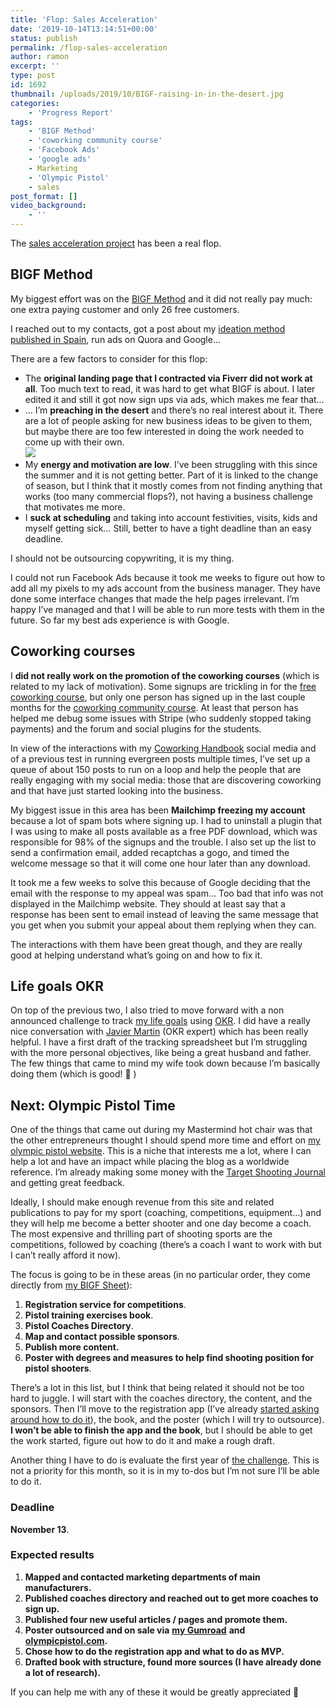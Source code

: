 ```yaml
---
title: 'Flop: Sales Acceleration'
date: '2019-10-14T13:14:51+00:00'
status: publish
permalink: /flop-sales-acceleration
author: ramon
excerpt: ''
type: post
id: 1692
thumbnail: /uploads/2019/10/BIGF-raising-in-in-the-desert.jpg
categories: 
    - 'Progress Report'
tags:
    - 'BIGF Method'
    - 'coworking community course'
    - 'Facebook Ads'
    - 'google ads'
    - Marketing
    - 'Olympic Pistol'
    - sales
post_format: []
video_background:
    - ''
---
```

The [sales acceleration project](https://ramonsuarez.com/new-project-sales-acceleration/) has been a real flop.

BIGF Method
-----------

My biggest effort was on the [BIGF Method](https://www.bigfmethod.com/) and it did not really pay much: one extra paying customer and only 26 free customers.

I reached out to my contacts, got a post about my [ideation method published in Spain](https://loogic.com/bigfl-la-ayuda-que-necesitas-para-generar-nuevas-ideas-de-negocio/), run ads on Quora and Google…

There are a few factors to consider for this flop:

- The **original landing page that I contracted via Fiverr did not work at all**. Too much text to read, it was hard to get what BIGF is about. I later edited it and still it got now sign ups via ads, which makes me fear that…
- … I’m **preaching in the desert** and there’s no real interest about it. There are a lot of people asking for new business ideas to be given to them, but maybe there are too few interested in doing the work needed to come up with their own.  
  ![](/uploads/2019/10/BIGF-raising-in-in-the-desert.jpg)
- My **energy and motivation are low**. I’ve been struggling with this since the summer and it is not getting better. Part of it is linked to the change of season, but I think that it mostly comes from not finding anything that works (too many commercial flops?), not having a business challenge that motivates me more.
- I **suck at scheduling** and taking into account festivities, visits, kids and myself getting sick… Still, better to have a tight deadline than an easy deadline.

I should not be outsourcing copywriting, it is my thing.

I could not run Facebook Ads because it took me weeks to figure out how to add all my pixels to my ads account from the business manager. They have done some interface changes that made the help pages irrelevant. I’m happy I’ve managed and that I will be able to run more tests with them in the future. So far my best ads experience is with Google.

Coworking courses
-----------------

I **did not really work on the promotion of the coworking courses** (which is related to my lack of motivation). Some signups are trickling in for the [free coworking course](https://courses.coworkinghandbook.com/course/coworking-community-webinar-and-qa/), but only one person has signed up in the last couple months for the [coworking community course](https://courses.coworkinghandbook.com/course/coworking-community-challenge/). At least that person has helped me debug some issues with Stripe (who suddenly stopped taking payments) and the forum and social plugins for the students.

In view of the interactions with my [Coworking Handbook](https://www.coworkinghandbook.com) social media and of a previous test in running evergreen posts multiple times, I’ve set up a queue of about 150 posts to run on a loop and help the people that are really engaging with my social media: those that are discovering coworking and that have just started looking into the business.

My biggest issue in this area has been **Mailchimp freezing my account** because a lot of spam bots where signing up. I had to uninstall a plugin that I was using to make all posts available as a free PDF download, which was responsible for 98% of the signups and the trouble. I also set up the list to send a confirmation email, added recaptchas a gogo, and timed the welcome message so that it will come one hour later than any download.

It took me a few weeks to solve this because of Google deciding that the email with the response to my appeal was spam… Too bad that info was not displayed in the Mailchimp website. They should at least say that a response has been sent to email instead of leaving the same message that you get when you submit your appeal about them replying when they can.

The interactions with them have been great though, and they are really good at helping understand what’s going on and how to fix it.

Life goals OKR
--------------

On top of the previous two, I also tried to move forward with a non announced challenge to track [my life goals](https://ramonsuarez.com/my-vision-and-plan/) using [OKR](https://en.wikipedia.org/wiki/OKR). I did have a really nice conversation with [Javier Martin](https://www.linkedin.com/in/loogic/) (OKR expert) which has been really helpful. I have a first draft of the tracking spreadsheet but I’m struggling with the more personal objectives, like being a great husband and father. The few things that came to mind my wife took down because I’m basically doing them (which is good! 🙂 )

Next: Olympic Pistol Time
-------------------------

One of the things that came out during my Mastermind hot chair was that the other entrepreneurs thought I should spend more time and effort on [my olympic pistol website](https://www.olympicpistol.com). This is a niche that interests me a lot, where I can help a lot and have an impact while placing the blog as a worldwide reference. I’m already making some money with the [Target Shooting Journal](https://amzn.to/31d1Tgt) and getting great feedback.

Ideally, I should make enough revenue from this site and related publications to pay for my sport (coaching, competitions, equipment…) and they will help me become a better shooter and one day become a coach. The most expensive and thrilling part of shooting sports are the competitions, followed by coaching (there’s a coach I want to work with but I can’t really afford it now).

The focus is going to be in these areas (in no particular order, they come directly from [my BIGF Sheet](https://www.bigfmethod.com/courses/bigf-method/lessons/the-core-of/)):

1. **Registration service for competitions**.
2. **Pistol training exercises book**.
3. **Pistol Coaches Directory**.
4. **Map and contact possible sponsors**.
5. **Publish more content.**
6. **Poster with degrees and measures to help find shooting position for pistol shooters**.

There’s a lot in this list, but I think that being related it should not be too hard to juggle. I will start with the coaches directory, the content, and the sponsors. Then I’ll move to the registration app (I’ve already [started asking around how to do it](https://community.airtable.com/t/assign-random-lanes-but-allow-choice-of-time-for-competition-signup-form/25456)), the book, and the poster (which I will try to outsource). **I won’t be able to finish the app and the book**, but I should be able to get the work started, figure out how to do it and make a rough draft.

Another thing I have to do is evaluate the first year of [the challenge](https://ramonsuarez.com/launching-at-least-one-project-every-month-my-entrepreneurship-learning-challenge/). This is not a priority for this month, so it is in my to-dos but I’m not sure I’ll be able to do it.

### **Deadline**

**November 13**.

### **Expected results**

1. **Mapped and contacted marketing departments of main manufacturers.**
2. **Published coaches directory and reached out to get more coaches to sign up.**
3. **Published four new useful articles / pages and promote them.**
4. **Poster outsourced and on sale via** [**my Gumroad**](https://gumroad.com/ramonsuarez) **and** [**olympicpistol.com**](https://www.olympicpistol.com)**.**
5. **Chose how to do the registration app and what to do as MVP.**
6. **Drafted book with structure, found more sources (I have already done a lot of research).**

If you can help me with any of these it would be greatly appreciated 🙂